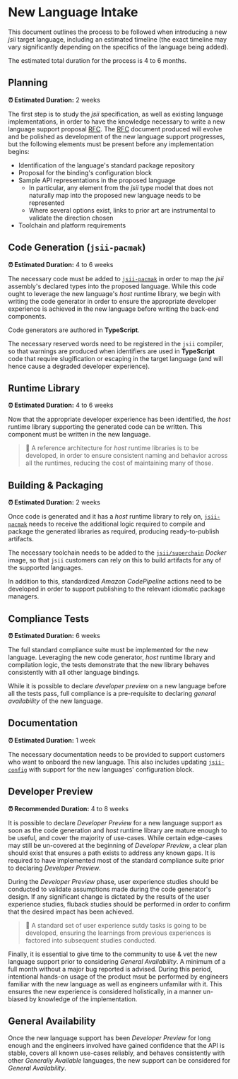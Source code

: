 # New Language Intake
This document outlines the process to be followed when introducing a new *jsii*
target language, including an estimated timeline (the exact timeline may vary
significantly depending on the specifics of the language being added).

The estimated total duration for the process is 4 to 6 months.

## Planning

**:alarm_clock: Estimated Duration:** 2 weeks

The first step is to study the *jsii* specification, as well as existing
language implementations, in order to have the knowledge necessary to write a
new language support proposal [RFC]. The [RFC] document produced will evolve and
be polished as development of the new language support progresses, but the
following elements must be present before any implementation begins:

* Identification of the language's standard package repository
* Proposal for the binding's configuration block
* Sample API representations in the proposed language
  + In particular, any element from the *jsii* type model that does not
    naturally map into the proposed new language needs to be represented
  + Where several options exist, links to prior art are instrumental to validate
    the direction chosen
* Toolchain and platform requirements

[RFC]: https://github.com/awslabs/aws-cdk-rfcs#readme

## Code Generation (`jsii-pacmak`)

**:alarm_clock: Estimated Duration:** 4 to 6 weeks

The necessary code must be added to [`jsii-pacmak`] in order to map the *jsii*
assembly's declared types into the proposed language. While this code ought to
leverage the new language's *host* runtime library, we begin with writing the
code generator in order to ensure the appropriate developer experience is
achieved in the new language before writing the back-end components.

Code generators are authored in **TypeScript**.

The necessary reserved words need to be registered in the `jsii` compiler, so
that warnings are produced when identifiers are used in **TypeScript** code that
require slugification or escaping in the target language (and will hence cause a
degraded developer experience).

[`jsii-pacmak`]: ../../packages/jsii-pacmak

## Runtime Library

**:alarm_clock: Estimated Duration:** 4 to 6 weeks

Now that the appropriate developer experience has been identified, the *host*
runtime library supporting the generated code can be written. This component
must be written in the new language.

> :construction: A reference architecture for *host* runtime libraries is to be
> developed, in order to ensure consistent naming and behavior across all the
> runtimes, reducing the cost of maintaining many of those.

## Building & Packaging

**:alarm_clock: Estimated Duration:** 2 weeks

Once code is generated and it has a *host* runtime library to rely on,
[`jsii-pacmak`] needs to receive the additional logic required to compile and
package the generated libraries as required, producing ready-to-publish
artifacts.

The necessary toolchain needs to be added to the [`jsii/superchain`] *Docker*
image, so that `jsii` customers can rely on this to build artifacts for any of
the supported languages.

In addition to this, standardized *Amazon CodePipeline* actions need to be
developed in order to support publishing to the relevant idiomatic package
managers.

[`jsii/superchain`]: ../../superchain

## Compliance Tests

**:alarm_clock: Estimated Duration:** 6 weeks

The full standard compliance suite must be implemented for the new language.
Leveraging the new code generator, *host* runtime library and compilation logic,
the tests demonstrate that the new library behaves consistently with all other
language bindings.

While it is possible to declare *developer preview* on a new language before all
the tests pass, full compliance is a pre-requisite to declaring *general
availability* of the new language.

## Documentation

**:alarm_clock: Estimated Duration:** 1 week

The necessary documentation needs to be provided to support customers who want
to onboard the new language. This also includes updating [`jsii-config`] with
support for the new languages' configuration block.

[`jsii-config`]: ../../packages/jsii-config

## Developer Preview

**:alarm_clock: Recommended Duration:** 4 to 8 weeks

It is possible to declare *Developer Preview* for a new language support as soon
as the code generation and *host* runtime library are mature enough to be useful,
and cover the majority of use-cases. While certain edge-cases may still be
un-covered at the beginning of *Developer Preview*, a clear plan should exist
that ensures a path exists to address any known gaps. It is required to have
implemented most of the standard compliance suite prior to declaring *Developer
Preview*.

During the *Developer Preview* phase, user experience studies should be
conducted to validate assumptions made during the code generator's design. If
any significant change is dictated by the results of the user experience studies,
fluback studies should be performed in order to confirm that the desired impact
has been achieved.

> :construction: A standard set of user experience sutdy tasks is going to be
> developed, ensuring the learnings from previous experiences is factored into
> subsequent studies conducted.

Finally, it is essential to give time to the community to use & vet the new
language support prior to considering *General Availability*. A minimum of a
full month without a major bug reported is advised. During this period,
intentional hands-on usage of the product msut be performed by engineers
familiar with the new language as well as engineers unfamilar with it. This
ensures the new experience is considered holistically, in a manner un-biased by
knowledge of the implementation.

## General Availability

Once the new language support has been *Developer Preview* for long enough and
the engineers involved have gained confidence that the API is stable, covers all
known use-cases reliably, and behaves consistently with other *Generally
Available* languages, the new support can be considered for *General
Availability*.
